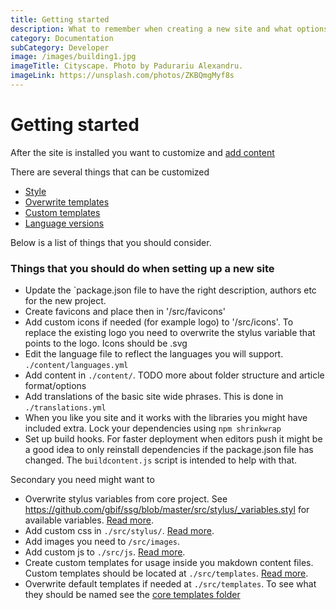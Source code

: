 ```yaml
---
title: Getting started
description: What to remember when creating a new site and what options there is for customizing.
category: Documentation
subCategory: Developer
image: /images/building1.jpg
imageTitle: Cityscape. Photo by Padurariu Alexandru.
imageLink: https://unsplash.com/photos/ZKBQmgMyf8s
---
```


# Getting started
After the site is installed you want to customize and [add content](/en/documentation/creating-content/introduction/)

There are several things that can be customized

* [Style](../styling)
* [Overwrite templates](../overwrite-templates)
* [Custom templates](../custom-templates)
* [Language versions](../multi-lingual)

Below is a list of things that you should consider.

### Things that you should do when setting up a new site

* Update the `package.json file to have the right description, authors etc for the new project.
* Create favicons and place then in '/src/favicons'
* Add custom icons if needed (for example logo) to '/src/icons'. To replace the existing logo you need to overwrite the stylus variable that points to the logo. Icons should be .svg
* Edit the language file to reflect the languages you will support. `./content/languages.yml`
* Add content in `./content/`. TODO more about folder structure and article format/options
* Add translations of the basic site wide phrases. This is done in `./translations.yml`
* When you like you site and it works with the libraries you might have included extra. Lock your dependencies using `npm shrinkwrap`
* Set up build hooks. For faster deployment when editors push it might be a good idea to only reinstall dependencies if the package.json file has changed. The `buildcontent.js` script is intended to help with that.

Secondary you need might want to

* Overwrite stylus variables from core project. See https://github.com/gbif/ssg/blob/master/src/stylus/_variables.styl for available variables. [Read more](../styling/).
* Add custom css in `./src/stylus/`. [Read more](../custom-elements/).
* Add images you need to `/src/images`.
* Add custom js to `./src/js`. [Read more](../custom-js/).
* Create custom templates for usage inside you makdown content files. Custom templates should be located at `./src/templates`. [Read more](../custom-elements/).
* Overwrite default templates if needed at `./src/templates`. To see what they should be named see the [core templates folder](https://github.com/gbif/ssg/tree/master/src/templates)